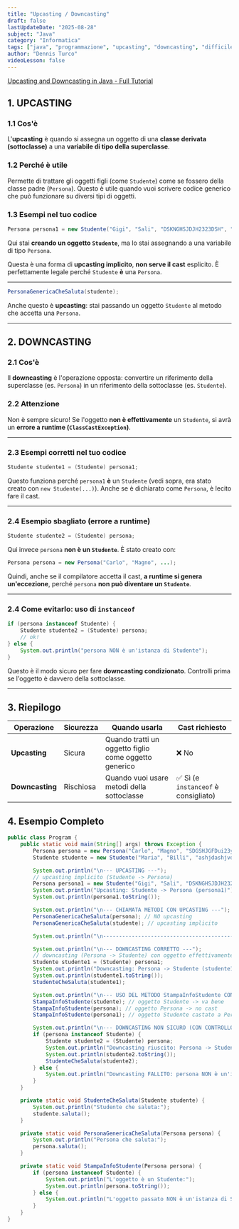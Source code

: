 ```yaml
---
title: "Upcasting / Downcasting"
draft: false
lastUpdateDate: "2025-08-28"
subject: "Java"
category: "Informatica"
tags: ["java", "programmazione", "upcasting", "downcasting", "difficile"]
author: "Dennis Turco"
videoLesson: false
---
```


[Upcasting and Downcasting in Java - Full Tutorial](https://www.youtube.com/watch?v=HpuH7n9VOYk&ab_channel=CodingwithJohn)

## 1. UPCASTING

### 1.1 Cos'è

L'**upcasting** è quando si assegna un oggetto di una **classe derivata (sottoclasse)** a una **variabile di tipo della superclasse**.

### 1.2 Perché è utile

Permette di trattare gli oggetti figli (come `Studente`) come se fossero della classe padre (`Persona`). Questo è utile quando vuoi scrivere codice generico che può funzionare su diversi tipi di oggetti.

### 1.3 Esempi nel tuo codice

```java
Persona persona1 = new Studente("Gigi", "Sali", "DSKNGHSJDJH2323DSH", "23723");
```

Qui stai **creando un oggetto `Studente`**, ma lo stai assegnando a una variabile di tipo `Persona`.

Questa è una forma di **upcasting implicito**, **non serve il cast** esplicito. È perfettamente legale perché `Studente` **è** una `Persona`.

---

```java
PersonaGenericaCheSaluta(studente);
```

Anche questo è **upcasting**: stai passando un oggetto `Studente` al metodo che accetta una `Persona`.

---

## 2. DOWNCASTING

### 2.1 Cos'è

Il **downcasting** è l'operazione opposta: convertire un riferimento della superclasse (es. `Persona`) in un riferimento della sottoclasse (es. `Studente`).

### 2.2 Attenzione

Non è sempre sicuro! Se l'oggetto **non è effettivamente** un `Studente`, si avrà un **errore a runtime (`ClassCastException`)**.

---

### 2.3 Esempi corretti nel tuo codice

```java
Studente studente1 = (Studente) persona1;
```

Questo funziona perché `persona1` **è** un `Studente` (vedi sopra, era stato creato con `new Studente(...)`). Anche se è dichiarato come `Persona`, è lecito fare il cast.

---

### 2.4 Esempio sbagliato (errore a runtime)

```java
Studente studente2 = (Studente) persona;
```

Qui invece `persona` **non è un `Studente`**. È stato creato con:

```java
Persona persona = new Persona("Carlo", "Magno", ...);
```

Quindi, anche se il compilatore accetta il cast, **a runtime si genera un'eccezione**, perché `persona` **non può diventare un `Studente`**.

---

### 2.4 Come evitarlo: uso di `instanceof`

```java
if (persona instanceof Studente) {
    Studente studente2 = (Studente) persona;
    // ok!
} else {
    System.out.println("persona NON è un'istanza di Studente");
}
```

Questo è il modo sicuro per fare **downcasting condizionato**. Controlli prima se l'oggetto è davvero della sottoclasse.

---

## 3. Riepilogo

| Operazione | Sicurezza | Quando usarla | Cast richiesto |
| --- | --- | --- | --- |
| **Upcasting** | Sicura | Quando tratti un oggetto figlio come oggetto generico | ❌ No |
| **Downcasting** | Rischiosa | Quando vuoi usare metodi della sottoclasse | ✅ Sì (e `instanceof` è consigliato) |

## 4. Esempio Completo

```java
public class Program {
    public static void main(String[] args) throws Exception {
        Persona persona = new Persona("Carlo", "Magno", "SDGSHJGFDui23yDSDGH");
        Studente studente = new Studente("Maria", "Billi", "ashjdashjvd123123", "237651273");

        System.out.println("\n--- UPCASTING ---");
        // upcasting implicito (Studente -> Persona)
        Persona persona1 = new Studente("Gigi", "Sali", "DSKNGHSJDJH2323DSH", "23723");
        System.out.println("Upcasting: Studente -> Persona (persona1)");
        System.out.println(persona1.toString());

        System.out.println("\n--- CHIAMATA METODI CON UPCASTING ---");
        PersonaGenericaCheSaluta(persona); // NO upcasting
        PersonaGenericaCheSaluta(studente); // upcasting implicito

        System.out.println("\n----------------------------------------------");

        System.out.println("\n--- DOWNCASTING CORRETTO ---");
        // downcasting (Persona -> Studente) con oggetto effettivamente Studente
        Studente studente1 = (Studente) persona1;
        System.out.println("Downcasting: Persona -> Studente (studente1)");
        System.out.println(studente1.toString());
        StudenteCheSaluta(studente1);

        System.out.println("\n--- USO DEL METODO StampaInfoStudente CON instanceof ---");
        StampaInfoStudente(studente); // oggetto Studente -> va bene
        StampaInfoStudente(persona); // oggetto Persona -> no cast
        StampaInfoStudente(persona1); // oggetto Studente castato a Persona -> va bene

        System.out.println("\n--- DOWNCASTING NON SICURO (CON CONTROLLO instanceof) ---");
        if (persona instanceof Studente) {
            Studente studente2 = (Studente) persona;
            System.out.println("Downcasting riuscito: Persona -> Studente (studente2)");
            System.out.println(studente2.toString());
            StudenteCheSaluta(studente2);
        } else {
            System.out.println("Downcasting FALLITO: persona NON è un'istanza di Studente");
        }
    }

    private static void StudenteCheSaluta(Studente studente) {
        System.out.println("Studente che saluta:");
        studente.saluta();
    }

    private static void PersonaGenericaCheSaluta(Persona persona) {
        System.out.println("Persona che saluta:");
        persona.saluta();
    }

    private static void StampaInfoStudente(Persona persona) {
        if (persona instanceof Studente) {
            System.out.println("L'oggetto è un Studente:");
            System.out.println(persona.toString());
        } else {
            System.out.println("L'oggetto passato NON è un'istanza di Studente");
        }
    }
}
```
